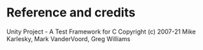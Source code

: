 # Reference and credits
 Unity Project - A Test Framework for C
    Copyright (c) 2007-21 Mike Karlesky, Mark VanderVoord, Greg Williams
    
